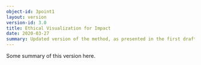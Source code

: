 ```yaml
---
object-id: 3point1
layout: version
version-id: 3.0
title: Ethical Visualization for Impact
date: 2020-03-27
summary: Updated version of the method, as presented in the first draft of the paper 'Make Me Care: Ethical Visualization for Impact in the Sciences and Data Sciences', presented at HCII DUXU 2020 and published in the HCII Conference Proceedings. This version is adjusted to accommodate the workflows and perspectives of data scientists and scientists. This version was influenced by conversations at and reflections on visits to the Applied University of the Arts in Bern, Switzerland, PolyPoly in Berlin, Germany, Svelte Studios in Adelaide, Australia, the University of the Creative Arts, London, United Kingdom, ALOU, Ljubljana, Slovenia, and Humboldt University, Berlin, Germany. It was also influenced by insights gained while teaching Taming Treacherous Data at the Digital Humanities Summer Institute at the University of Victoria, Victoria, Canada.
---
```


Some summary of this version here.
